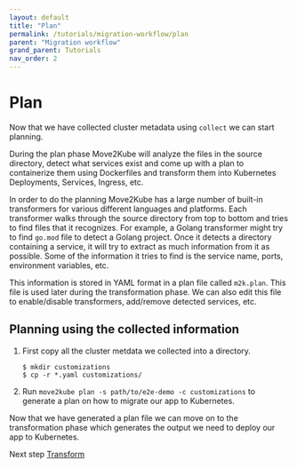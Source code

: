 ```yaml
---
layout: default
title: "Plan"
permalink: /tutorials/migration-workflow/plan
parent: "Migration workflow"
grand_parent: Tutorials
nav_order: 2
---
```


# Plan

Now that we have collected cluster metadata using `collect` we can start planning.

During the plan phase Move2Kube will analyze the files in the source directory, detect what services exist and come up with a plan to containerize them using Dockerfiles and transform them into Kubernetes Deployments, Services, Ingress, etc.

In order to do the planning Move2Kube has a large number of built-in transformers for various different languages and platforms. Each transformer walks through the source directory from top to bottom and tries to find files that it recognizes.
For example, a Golang transformer might try to find `go.mod` file to detect a Golang project. Once it detects a directory containing a service, it will try to extract as much information from it as possible. Some of the information it tries to find is the service name, ports, environment variables, etc.

This information is stored in YAML format in a plan file called `m2k.plan`. This file is used later during the transformation phase. We can also edit this file to enable/disable transformers, add/remove detected services, etc.

## Planning using the collected information

1. First copy all the cluster metdata we collected into a directory.

    ```console
    $ mkdir customizations
    $ cp -r *.yaml customizations/
    ```

1. Run `move2kube plan -s path/to/e2e-demo -c customizations` to generate a plan on how to migrate our app to Kubernetes.

Now that we have generated a plan file we can move on to the transformation phase which generates the output we need to deploy our app to Kubernetes.

Next step [Transform](/tutorials/migration-workflow/transform)
